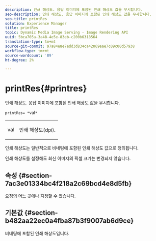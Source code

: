 ```yaml
---
description: 인쇄 해상도. 응답 이미지에 포함된 인쇄 해상도 값을 무시합니다.
seo-description: 인쇄 해상도. 응답 이미지에 포함된 인쇄 해상도 값을 무시합니다.
seo-title: printRes
solution: Experience Manager
title: printRes
topic: Dynamic Media Image Serving - Image Rendering API
uuid: 5bca705a-3a48-4e5e-83eb-c200b6318564
translation-type: tm+mt
source-git-commit: 97a84e8e7edd3d834ca42069eae7c09c00d57938
workflow-type: tm+mt
source-wordcount: '89'
ht-degree: 2%

---
```



# printRes{#printres}

인쇄 해상도. 응답 이미지에 포함된 인쇄 해상도 값을 무시합니다.

`printRes= *`val`*`

<table id="simpletable_3B5576DD070547538E74D4059B3E8251"> 
 <tr class="strow"> 
  <td class="stentry"> <p><span class="varname"> val</span> </p> </td> 
  <td class="stentry"> <p>인쇄 해상도(dpi). </p></td> 
 </tr> 
</table>

인쇄 해상도는 일반적으로 비네팅에 포함된 인쇄 해상도 값으로 정의됩니다.

인쇄 해상도를 설정해도 회신 이미지의 픽셀 크기는 변경되지 않습니다.

## 속성 {#section-7ac3e01334bc4f218a2c69bcd4e8d5fb}

요청의 어느 곳에나 지정할 수 있습니다.

## 기본값 {#section-b482aa22ec0a4fba87b3f9007ab6d9ce}

비네팅에 포함된 인쇄 해상도입니다.
